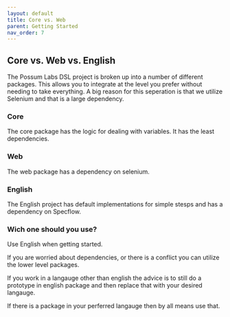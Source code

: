 ```yaml
---
layout: default
title: Core vs. Web
parent: Getting Started
nav_order: 7
---
```


## Core vs. Web vs. English

The Possum Labs DSL project is broken up into a number of different packages. This allows you to integrate at the level you prefer without needing to take everything. A big reason for this seperation is that we utilize Selenium and that is a large dependency.

### Core

The core package has the logic for dealing with variables. It has the least dependencies.

### Web

The web package has a dependency on selenium.

### English

The English project has default implementations for simple stesps and has a dependency on Specflow. 

### Wich one should you use?

Use English when getting started. 

If you are worried about dependencies, or there is a conflict you can utilize the lower level packages.

If you work in a langauge other than english the advice is to still do a prototype in english package and then replace that with your desired langauge.

If there is a package in your perferred langauge then by all means use that.